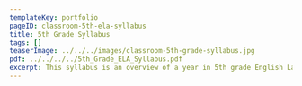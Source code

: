 ```yaml
---
templateKey: portfolio
pageID: classroom-5th-ela-syllabus
title: 5th Grade Syllabus
tags: []
teaserImage: ../../../images/classroom-5th-grade-syllabus.jpg
pdf: ../../../../5th_Grade_ELA_Syllabus.pdf
excerpt: This syllabus is an overview of a year in 5th grade English Language Arts class.
---
```


